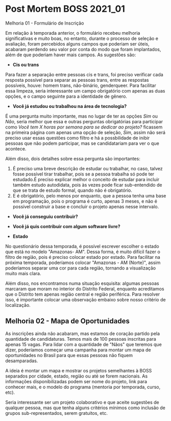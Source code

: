 # Post Mortem BOSS 2021_01

<div align="justify>

Esse documento foi criado com o objetivo de identificar, durante e após a realização da primeira edição da BOSS, pontos de melhoria para edições futuras. Esses pontos serão discutidos em reuniões ao final desse primeiro ciclo, em que possíveis soluções serão levantadas e analisadas.

## Melhoria 01 - Formulário de Inscrição

Em relação à temporada anterior, o formulário recebeu melhoria significativas e muito boas, no entanto, durante o processo de seleção e avaliação, foram percebidos alguns campos que poderiam ser úteis, acabaram perdendo seu valor por conta do modo que foram implantados, além de que poderiam haver mais campos. As sugestões são:

- **Cis ou trans**

Para fazer a separação entre pessoas cis e trans, foi preciso verificar cada resposta possível para separar as pessoas trans, entre as respostas possíveis, houve: homem trans, não-binário, genderqueer. Para facilitar essa limpeza, seria interessante um campo obrigatório com apenas as duas opções, e o campo seguinte para a identidade de gênero.

- **Você já estudou ou trabalhou na área de tecnologia?**

É uma pergunta muito importante, mas no lugar de ter as opções *Sim* ou *Nâo*, seria melhor que essa e outras perguntas obrigatórias para participar como *Você tem X horas por semana para se dedicar ao projeto?* ficassem na primeira página com apenas uma opção de seleção, *Sim*, assim não será preciso usar essas questões como filtro e há a possbilidade de inibir pessoas que não podem participar, mas se candidatariam para ver o que acontece. 

Além disso, dois detalhes sobre essa pergunta são importantes:
1. É preciso uma breve descrição de estudar ou trabalhar, no caso, talvez fosse possível tirar trabalhar, pois se a pessoa trabalha só pode ter estudado.É preciso explicar melhor o conceito de estudar para incluir também estudo autodidata, pois às vezes pode ficar sub-entendido de que se trata de estudo formal, quando não é obrigatório.
2. E é obrigatório, pelo menos por enquanto, que a pessoa tenha uma base em programação, pois o programa é curto, apenas 3 meses, e não é possível construir a base e concluir o projeto apenas nesse intervalo.

- **Você já conseguiu contribuir?** 

<!-- TODO -->

- **Você já quis contribuir com algum software livre?**

<!-- TODO -->

- **Estado**

No questionário dessa temporada, é possível escrever escolher o estado que está no modelo "Amazonas- AM". Dessa forma, é muito difícil fazer o filtro de região, pois é preciso colocar estado por estado. Para facilitar na próxima temporada, poderíamos colocar "Amazonas - AM (Norte)", assim poderíamos separar uma cor para cada região, tornando a visualização muito mais clara.

Além disso, nos encontramos numa situação esquisita: algumas pessoas marcaram que moram no interior do Distrito Federal, enquanto acreditamos que o Distrito tem apenas região central e região periférica. Para resolver isso, é importante colocar uma observação embaixo sobre nosso critério de localização.

## Melhoria 02 - Mapa de Oportunidades

As inscrições ainda não acabaram, mas estamos de coração partido pela quantidade de candidaturas. Temos mais de 100 pessoas inscritas para apenas 15 vagas. Para lidar com a quantidade de "Nãos" que teremos que dizer, poderíamos começar uma campanha para montar um mapa de oportunidades no Brasil para que essas pessoas não fiquem desamparadas.

A ideia é montar um mapa e mostrar os projetos semelhantes à BOSS separados por cidade, estado, região ou até se forem nacionais. As informações disponibilizadas podem ser nome do projeto, link para conhecer mais, e o modelo do programa (mentoria por temporada, curso, etc).

Seria interessante ser um projeto colaborativo e que aceite sugestões de qualquer pessoa, mas que tenha alguns critérios mínimos como inclusão de grupos sub-representados, serem gratuitos, etc. 

</div>